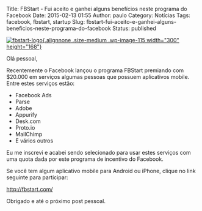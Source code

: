 Title: FBStart - Fui aceito e ganhei alguns benefícios neste programa do Facebook
Date: 2015-02-13 01:55
Author: paulo
Category: Notícias
Tags: facebook, fbstart, startup
Slug: fbstart-fui-aceito-e-ganhei-alguns-beneficios-neste-programa-do-facebook
Status: published

[![fbstart-logo](http://pcoutinho.com/wp-content/uploads/2015/02/fbstart-logo-300x168.jpg){.alignnone .size-medium .wp-image-115 width="300" height="168"}](http://pcoutinho.com/wp-content/uploads/2015/02/fbstart-logo.jpg)

Olá pessoal,

Recentemente o Facebook lançou o programa FBStart premiando com \$20.000 em serviços algumas pessoas que possuem aplicativos mobile. Entre estes serviços estão:

-   Facebook Ads
-   Parse
-   Adobe
-   Appurify
-   Desk.com
-   Proto.io
-   MailChimp
-   E vários outros

Eu me inscrevi e acabei sendo selecionado para usar estes serviços com uma quota dada por este programa de incentivo do Facebook.

Se você tem algum aplicativo mobile para Android ou iPhone, clique no link seguinte para participar:

<http://fbstart.com/>

Obrigado e até o próximo post pessoal.

 
